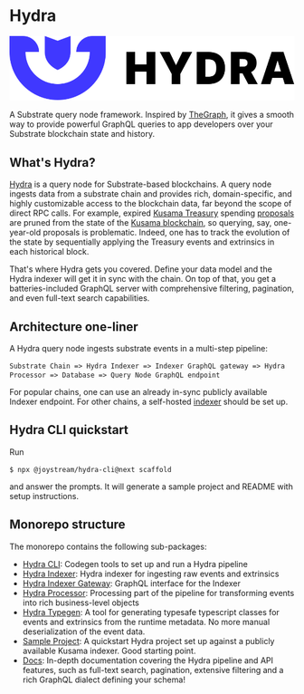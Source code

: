 # Hydra

![A query node builder for Substrate chains](.gitbook/assets/hydra-logo-horizontallockup.svg)

A Substrate query node framework. Inspired by [TheGraph](http://thegraph.com/), it gives a smooth way to provide powerful GraphQL queries to app developers over your Substrate blockchain state and history.

## What's Hydra?

[Hydra](https://joystream.org/hydra) is a query node for Substrate-based blockchains. A query node ingests data from a substrate chain and provides rich, domain-specific, and highly customizable access to the blockchain data, far beyond the scope of direct RPC calls. For example, expired [Kusama Treasury](https://wiki.polkadot.network/docs/en/learn-treasury) spending [proposals](https://kusama.subscan.io/event?module=Treasury&event=Proposed) are pruned from the state of the [Kusama blockchain](https://polkascan.io/kusama), so querying, say, one-year-old proposals is problematic. Indeed, one has to track the evolution of the state by sequentially applying the Treasury events and extrinsics in each historical block.

That's where Hydra gets you covered. Define your data model and the Hydra indexer will get it in sync with the chain. On top of that, you get a batteries-included GraphQL server with comprehensive filtering, pagination, and even full-text search capabilities.

## Architecture one-liner

A Hydra query node ingests substrate events in a multi-step pipeline:

```text
Substrate Chain => Hydra Indexer => Indexer GraphQL gateway => Hydra Processor => Database => Query Node GraphQL endpoint
```

For popular chains, one can use an already in-sync publicly available Indexer endpoint. For other chains, a self-hosted [indexer](https://github.com/Joystream/hydra/tree/master/packages/hydra-indexer) should be set up.

## Hydra CLI quickstart

Run

```text
$ npx @joystream/hydra-cli@next scaffold
```

and answer the prompts. It will generate a sample project and README with setup instructions.

## Monorepo structure

The monorepo contains the following sub-packages:

* [Hydra CLI](hydra-cli.md): Codegen tools to set up and run a Hydra pipeline
* [Hydra Indexer](hydra-indexer.md): Hydra indexer for ingesting raw events and extrinsics
* [Hydra Indexer Gateway](hydra-indexer-gateway.md): GraphQL interface for the Indexer
* [Hydra Processor](hydra-processor.md): Processing part of the pipeline for transforming events into rich business-level objects
* [Hydra Typegen](hydra-typegen.md): A tool for generating typesafe typescript classes for events and extrinsics from the runtime metadata. No more manual deserialization of the event data.
* [Sample Project](packages/sample): A quickstart Hydra project set up against a publicly available Kusama indexer. Good starting point.
* [Docs](https://dzhelezov.gitbook.io/hydra/): In-depth documentation covering the Hydra pipeline and API features, such as full-text search, pagination, extensive filtering and a rich GraphQL dialect defining your schema!

